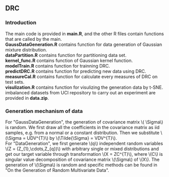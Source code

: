 
## DRC

### Introduction
The main code is provided in **main.R**, and the other R files contain functions that are called by the main.  
**GaussDataGeneration.R** contains function for data generation of Gaussian mixture distribution.  
**dataPartition.R** contains function for partitioning data set.  
**kernel_func.R** contains function of Gaussian kernel function.  
**modelTrain.R** contains function for trainning DRC.  
**predictDRC.R** contains function for predicting new data using DRC. 
**measureCal.R** contains function for calculate every measures of DRC on test sets.  
**visulization.R** contains function for visulizing the generation data by t-SNE.  
imbalanced datasets from UCI repository to carry out an experiment are provided in **data.zip**.  

### Generation mechanism of data
For "GaussDataGeneration", the generation of covariance matrix \\( \Sigma\\) is random. We first draw all the coefficients in the covariance matrix as iid samples, e.g. from a normal or a constant distribution. Then we substitute \\(\Sigma = UDV^{T}\\) by \\(\Tilde{\Sigma} = VDV^{T}\\).  
For "DataGeneration", we first generate \\(q\\) independent random variables \\(Z = (Z_{1},\cdots,Z_{q})\\) with arbitrary single or mixed distributions and get our target variable through transformation \\(X = ZC^{T}\\), where \\(C\\) is singular value decomposition of covariance matrix \\(\Sigma\\) of \\(X\\). The generation of \\(\Sigma\\) is random and specific methods can be found in "On the Generation of Random Multivariate Data".
